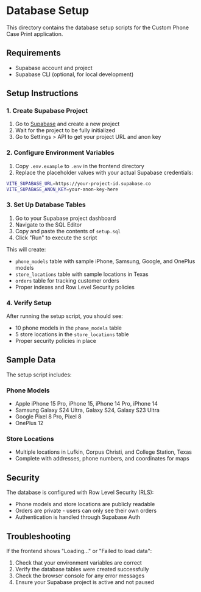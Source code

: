 # Database Setup

This directory contains the database setup scripts for the Custom Phone Case Print application.

## Requirements

- Supabase account and project
- Supabase CLI (optional, for local development)

## Setup Instructions

### 1. Create Supabase Project

1. Go to [Supabase](https://supabase.com) and create a new project
2. Wait for the project to be fully initialized
3. Go to Settings > API to get your project URL and anon key

### 2. Configure Environment Variables

1. Copy `.env.example` to `.env` in the frontend directory
2. Replace the placeholder values with your actual Supabase credentials:

```bash
VITE_SUPABASE_URL=https://your-project-id.supabase.co
VITE_SUPABASE_ANON_KEY=your-anon-key-here
```

### 3. Set Up Database Tables

1. Go to your Supabase project dashboard
2. Navigate to the SQL Editor
3. Copy and paste the contents of `setup.sql`
4. Click "Run" to execute the script

This will create:
- `phone_models` table with sample iPhone, Samsung, Google, and OnePlus models
- `store_locations` table with sample locations in Texas
- `orders` table for tracking customer orders
- Proper indexes and Row Level Security policies

### 4. Verify Setup

After running the setup script, you should see:
- 10 phone models in the `phone_models` table
- 5 store locations in the `store_locations` table
- Proper security policies in place

## Sample Data

The setup script includes:

### Phone Models
- Apple iPhone 15 Pro, iPhone 15, iPhone 14 Pro, iPhone 14
- Samsung Galaxy S24 Ultra, Galaxy S24, Galaxy S23 Ultra
- Google Pixel 8 Pro, Pixel 8
- OnePlus 12

### Store Locations
- Multiple locations in Lufkin, Corpus Christi, and College Station, Texas
- Complete with addresses, phone numbers, and coordinates for maps

## Security

The database is configured with Row Level Security (RLS):
- Phone models and store locations are publicly readable
- Orders are private - users can only see their own orders
- Authentication is handled through Supabase Auth

## Troubleshooting

If the frontend shows "Loading..." or "Failed to load data":

1. Check that your environment variables are correct
2. Verify the database tables were created successfully
3. Check the browser console for any error messages
4. Ensure your Supabase project is active and not paused